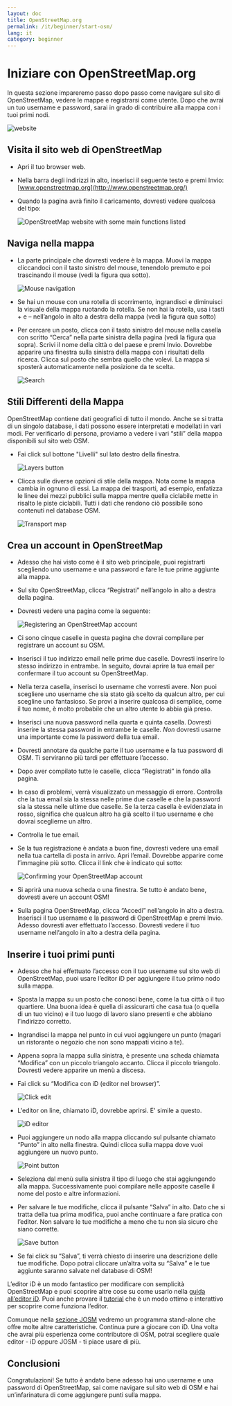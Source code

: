 ```yaml
---
layout: doc
title: OpenStreetMap.org
permalink: /it/beginner/start-osm/
lang: it
category: beginner
---
```


Iniziare con OpenStreetMap.org
====================================


In questa sezione impareremo passo dopo passo come navigare sul sito di OpenStreetMap, vedere le mappe e registrarsi come utente. Dopo che avrai un tuo username e password, sarai in grado di contribuire alla mappa con i tuoi primi nodi.

![website][]

Visita il sito web di OpenStreetMap
-------------------------------

-   Apri il tuo browser web.
- Nella barra degli indirizzi in alto, inserisci il seguente testo e premi Invio:
    [www.openstreetmap.org](http://www.openstreetmap.org/)
-   Quando la pagina avrà finito il caricamento, dovresti vedere qualcosa del tipo:

    ![OpenStreetMap website with some main functions listed][]

Naviga nella mappa
----------------

-   La parte principale che dovresti vedere è la mappa. Muovi la mappa cliccandoci con il tasto sinistro del mouse, tenendolo premuto e poi trascinando il mouse (vedi la figura qua sotto).

    ![Mouse navigation][]

-   Se hai un mouse con una rotella di scorrimento, ingrandisci e diminuisci la visuale della mappa ruotando la rotella. Se non hai la rotella, usa i tasti + e – nell’angolo in alto a destra della mappa (vedi la figura qua sotto)
-   Per cercare un posto, clicca con il tasto sinistro del mouse nella casella con scritto “Cerca” nella parte sinistra della pagina (vedi la figura qua sopra). Scrivi il nome della città o del paese e premi Invio. Dovrebbe apparire una finestra sulla sinistra della mappa con i risultati della ricerca. Clicca sul posto che sembra quello che volevi. La mappa si sposterà automaticamente nella posizione da te scelta.

    ![Search][]
   

Stili Differenti della Mappa
------------------------

OpenStreetMap contiene dati geografici di tutto il mondo. Anche se si tratta di un singolo database, i dati possono essere interpretati e modellati in vari modi. Per verificarlo di persona, proviamo a vedere i vari “stili” della mappa disponibili sul sito web OSM.

- Fai click sul bottone "Livelli" sul lato destro della finestra.

    ![Layers button][]

-   Clicca sulle diverse opzioni di stile della mappa. Nota come la mappa cambia in ognuno di essi. La mappa dei trasporti, ad esempio, enfatizza le linee dei mezzi pubblici sulla mappa mentre quella ciclabile mette in risalto le piste ciclabili. Tutti i dati che rendono ciò possibile sono contenuti nel database OSM.

    ![Transport map][]

Crea un account in OpenStreetMap
-------------------------------

-   Adesso che hai visto come è il sito web principale, puoi registrarti scegliendo uno username e una password e fare le tue prime aggiunte alla mappa.
-   Sul sito OpenStreetMap, clicca “Registrati” nell’angolo in alto a destra della pagina.
- Dovresti vedere una pagina come la seguente:

    ![Registering an OpenStreetMap account][]

-   Ci sono cinque caselle in questa pagina che dovrai compilare per registrare un account su OSM.
-   Inserisci il tuo indirizzo email nelle prime due caselle. Dovresti inserire lo stesso indirizzo in entrambe. In seguito, dovrai aprire la tua email per confermare il tuo account su OpenStreetMap.
-   Nella terza casella, inserisci lo username che vorresti avere.  Non puoi scegliere uno username che sia stato già scelto da qualcun altro, per cui scegline uno fantasioso. Se provi a inserire qualcosa di semplice, come il tuo nome, è molto probabile che un altro utente lo abbia già preso.
- Inserisci una nuova password nella quarta e quinta casella. Dovresti inserire la stessa password in entrambe le caselle. *Non* dovresti usarne una importante come la password della tua email.
-   Dovresti annotare da qualche parte il tuo username e la tua password di OSM. Ti serviranno più tardi per effettuare l’accesso.
-   Dopo aver compilato tutte le caselle, clicca “Registrati” in fondo alla pagina.
-   In caso di problemi, verrà visualizzato un messaggio di errore. Controlla che la tua email sia la stessa nelle prime due caselle e che la password sia la stessa nelle ultime due caselle. Se la terza casella è evidenziata in rosso, significa che qualcun altro ha già scelto il tuo username e che dovrai sceglierne un altro.
- Controlla le tue email.
-   Se la tua registrazione è andata a buon fine, dovresti vedere una email nella tua cartella di posta in arrivo. Apri l’email. Dovrebbe apparire come l’immagine più sotto. Clicca il link che è indicato qui sotto:

    ![Confirming your OpenStreetMap account][]

-   Si aprirà una nuova scheda o una finestra. Se tutto è andato bene, dovresti avere un account OSM!
-   Sulla pagina OpenStreetMap, clicca “Accedi” nell’angolo in alto a destra. Inserisci il tuo username e la password di OpenStreetMap e premi Invio. Adesso dovresti aver effettuato l’accesso. Dovresti vedere il tuo username nell’angolo in alto a destra della pagina.

Inserire i tuoi primi punti
------------------------

-   Adesso che hai effettuato l’accesso con il tuo username sul sito web di OpenStreetMap, puoi usare l’editor iD per aggiungere il tuo primo nodo sulla mappa.
-   Sposta la mappa su un posto che conosci bene, come la tua città o il tuo quartiere. Una buona idea è quella di assicurarti che casa tua (o quella di un tuo vicino) e il tuo luogo di lavoro siano presenti e che abbiano l’indirizzo corretto. 
- Ingrandisci la mappa nel punto in cui vuoi aggiungere un punto (magari un ristorante o negozio che non sono mappati vicino a te).
-   Appena sopra la mappa sulla sinistra, è presente una scheda chiamata “Modifica” con un piccolo triangolo accanto. Clicca il piccolo triangolo. Dovresti vedere apparire un menù a discesa.
- Fai click su “Modifica con iD (editor nel browser)”.

    ![Click edit][]

- L'editor on line, chiamato iD, dovrebbe aprirsi. E' simile a questo.

    ![iD editor][]

-   Puoi aggiungere un nodo alla mappa cliccando sul pulsante chiamato “Punto” in alto nella finestra. Quindi clicca sulla mappa dove vuoi aggiungere un nuovo punto.

    ![Point button][]    

-   Seleziona dal menù sulla sinistra il tipo di luogo che stai aggiungendo alla mappa. Successivamente puoi compilare nelle apposite caselle il nome del posto e altre informazioni.
-   Per salvare le tue modifiche, clicca il pulsante “Salva” in alto. Dato che si tratta della tua prima modifica, puoi anche continuare a fare pratica con l’editor. Non salvare le tue modifiche a meno che tu non sia sicuro che siano corrette.

    ![Save button][]    

-   Se fai click su “Salva”, ti verrà chiesto di inserire una descrizione delle tue modifiche. Dopo potrai cliccare un’altra volta su “Salva” e le tue aggiunte saranno salvate nel database di OSM!


L’editor iD è un modo fantastico per modificare con semplicità OpenStreetMap e puoi scoprire altre cose su come usarlo nella [guida all’editor iD](/it/beginner/id-editor/). Puoi anche provare il [tutorial](http://www.openstreetmap.org/edit?editor=id#walkthrough=true) che è un modo ottimo e interattivo per scoprire come funziona l’editor.

Comunque nella [sezione JOSM](/it/josm/) vedremo un programma stand-alone che offre molte altre caratteristiche. Continua pure a giocare con iD. Una volta che avrai più esperienza come contributore di OSM, potrai scegliere quale editor - iD oppure JOSM - ti piace usare di più.

Conclusioni
-------

Congratulazioni! Se tutto è andato bene adesso hai uno username e una password di OpenStreetMap, sai come navigare sul sito web di OSM e hai un’infarinatura di come aggiungere punti sulla mappa.



[website]: /images/beginner/start-osm_website.png
[OpenStreetMap website with some main functions listed]: /images/beginner/osm-website-main-functions_it.png
[Mouse navigation]: /images/beginner/mouse-navigation_it.png
[Search]: /images/beginner/search_it.png
[Layers button]: /images/beginner/layers_it.png
[Transport map]: /images/beginner/transport-map.png
[Registering an OpenStreetMap account]: /images/beginner/registering-account_it.png
[Confirming your OpenStreetMap account]: /images/beginner/confirming-account_it.png
[Click edit]: /images/beginner/click-edit_it.png
[iD editor]: /images/beginner/id-editor_it.png
[Point button]: /images/beginner/point-button_it.png
[Save button]: /images/beginner/save-button.png